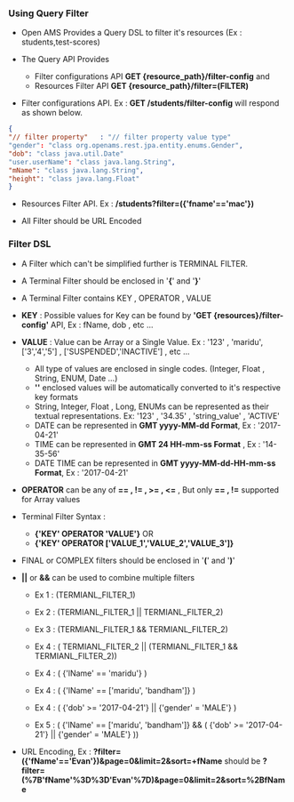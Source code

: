
### Using Query Filter

  - Open AMS Provides a Query DSL to filter it's resources (Ex : students,test-scores)

  - The Query API Provides
      - Filter configurations API **GET {resource_path}/filter-config** and
      - Resources Filter API **GET {resource_path}/filter=(FILTER)**


  - Filter configurations API. Ex : **GET /students/filter-config**  will respond as shown below.

  ~~~ json
  {
  "// filter property"   : "// filter property value type"
  "gender": "class org.openams.rest.jpa.entity.enums.Gender",
  "dob": "class java.util.Date"
  "user.userName": "class java.lang.String",
  "mName": "class java.lang.String",
  "height": "class java.lang.Float"
  }
  ~~~

  - Resources Filter API. Ex : **/students?filter=({'fname'=='mac'})**

  - All Filter should be URL Encoded


### Filter DSL

 - A Filter which can't be simplified further is TERMINAL FILTER.
 - A Terminal Filter should be enclosed in '**{**' and '**}**'
 - A Terminal Filter contains KEY , OPERATOR , VALUE

 - **KEY** : Possible values for Key can be found by **'GET {resources}/filter-config'** API, Ex : fName, dob , etc ...

 - **VALUE** : Value can be Array or a Single Value. Ex : '123' , 'maridu', ['3','4','5'] , ['SUSPENDED','INACTIVE'] , etc ...
   - All type of values are enclosed in single codes. (Integer, Float , String, ENUM, Date ...)
   - **''**  enclosed values will be automatically converted to it's respective key formats
   - String, Integer, Float , Long, ENUMs can be represented as their textual representations. Ex: '123' , '34.35' , 'string_value' , 'ACTIVE'
   - DATE can be represented in **GMT yyyy-MM-dd Format**, Ex : '2017-04-21'
   - TIME can be represented in **GMT 24 HH-mm-ss Format** , Ex :  '14-35-56'
   - DATE TIME can be represented in **GMT yyyy-MM-dd-HH-mm-ss Format**, Ex : '2017-04-21'


 - **OPERATOR** can be  any of **== , != , >= , <=** , But only **== , !=** supported for Array values

 - Terminal Filter Syntax :
    - **{'KEY' OPERATOR 'VALUE'}** OR
    - **{'KEY' OPERATOR ['VALUE_1','VALUE_2','VALUE_3']}**



 - FINAL or COMPLEX filters should be enclosed in '**(**' and '**)**'
 - **||** or **&&** can be used to combine multiple filters

     - Ex 1 : (TERMIANL_FILTER_1)
     - Ex 2 : (TERMIANL_FILTER_1 || TERMIANL_FILTER_2)
     - Ex 3 : (TERMIANL_FILTER_1 && TERMIANL_FILTER_2)
     - Ex 4 : ( TERMIANL_FILTER_2 || (TERMIANL_FILTER_1 && TERMIANL_FILTER_2))

     - Ex 4 :  ( {'lName' == 'maridu'} )
     - Ex 4 :  ( {'lName' == ['maridu', 'bandham']} )
     - Ex 4 :  ( {'dob' >= '2017-04-21'} || {'gender' = 'MALE'} )
     - Ex 5 :  ( {'lName' == ['maridu', 'bandham']} && ( {'dob' >= '2017-04-21'} || {'gender' = 'MALE'} ))

- URL Encoding, Ex : **?filter=({'fName'=='Evan'})&page=0&limit=2&sort=+fName** should be
    **?filter=(%7B'fName'%3D%3D'Evan'%7D)&page=0&limit=2&sort=%2BfName**
